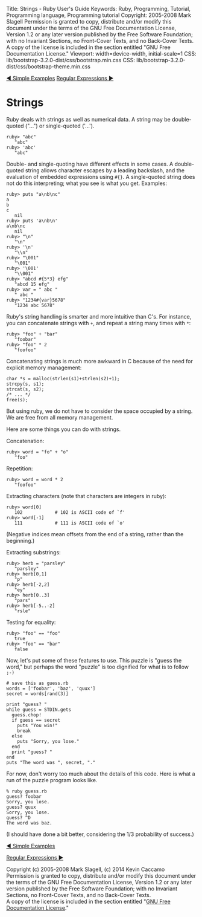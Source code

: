 Title: Strings - Ruby User's Guide
Keywords: Ruby, Programming, Tutorial, Programming language, Programming tutorial
Copyright: 2005-2008 Mark Slagell
           Permission is granted to copy, distribute and/or modify this document under the terms of the GNU Free Documentation License, Version 1.2 or any later version published by the Free Software Foundation; with no Invariant Sections, no Front-Cover Texts, and no Back-Cover Texts.
           A copy of the license is included in the section entitled "GNU Free Documentation License."
Viewport: width=device-width, initial-scale=1
CSS: lib/bootstrap-3.2.0-dist/css/bootstrap.min.css
CSS: lib/bootstrap-3.2.0-dist/css/bootstrap-theme.min.css

<div class="container">
<!-- Previous page -->
<a href="examples.html" class="btn btn-default">&#9668; Simple Examples</a>
<!-- Next page -->
<a href="regexp.html" class="btn btn-default">Regular Expressions &#9658;</a>

Strings
=======

Ruby deals with strings as well as numerical data.  A string
may be double-quoted ("...") or single-quoted ('...').

    ruby> "abc"
       "abc"
    ruby> 'abc'
       "abc"

Double- and single-quoting have different effects in some
cases.  A double-quoted string allows character escapes by a
leading backslash, and the evaluation of embedded expressions using
`#{}`.  A single-quoted string does not do this
interpreting; what you see is what you get.  Examples:

    ruby> puts "a\nb\nc"
    a
    b
    c
       nil
    ruby> puts 'a\nb\n'
    a\nb\nc
       nil
    ruby> "\n"
       "\n"
    ruby> '\n'
       "\\n"
    ruby> "\001"
       "\001"
    ruby> '\001'
       "\\001"
    ruby> "abcd #{5*3} efg"
       "abcd 15 efg"
    ruby> var = " abc "
       " abc "
    ruby> "1234#{var}5678"
       "1234 abc 5678"

Ruby's string handling is smarter and more intuitive than C's.  For
instance, you can concatenate strings with `+`, and repeat a
string many times with `*`:

    ruby> "foo" + "bar"
       "foobar"
    ruby> "foo" * 2
       "foofoo"

Concatenating strings is much more awkward in C because of the need
for explicit memory management:

    char *s = malloc(strlen(s1)+strlen(s2)+1);
    strcpy(s, s1);
    strcat(s, s2);
    /* ... */
    free(s);

But using ruby, we do not have to consider the space occupied by a
string. We are free from all memory management.

Here are some things you can do with strings.

Concatenation:

    ruby> word = "fo" + "o"
       "foo"

Repetition:

    ruby> word = word * 2
       "foofoo"

Extracting characters (note that characters are integers in ruby):

    ruby> word[0]
       102            # 102 is ASCII code of `f'
    ruby> word[-1]
       111            # 111 is ASCII code of `o'

(Negative indices mean offsets from the end of a string, rather
than the beginning.)

Extracting substrings:

    ruby> herb = "parsley"
       "parsley"
    ruby> herb[0,1]
       "p"
    ruby> herb[-2,2]
       "ey"
    ruby> herb[0..3]
       "pars"
    ruby> herb[-5..-2]
       "rsle"

Testing for equality:

    ruby> "foo" == "foo"
       true
    ruby> "foo" == "bar"
       false

Now, let's put some of these features to use.  This puzzle is
"guess the word," but perhaps the word "puzzle" is too dignified
for what is to follow `;-)`

    # save this as guess.rb
    words = ['foobar', 'baz', 'quux']
    secret = words[rand(3)]

    print "guess? "
    while guess = STDIN.gets
      guess.chop!
      if guess == secret
        puts "You win!"
        break
      else
        puts "Sorry, you lose."
      end
      print "guess? "
    end
    puts "The word was ", secret, "."

For now, don't worry too much about the details of this code.
Here is what a run of the puzzle program looks like.

    % ruby guess.rb
    guess? foobar
    Sorry, you lose.
    guess? quux
    Sorry, you lose.
    guess? ^D
    The word was baz.

(I should have done a bit better, considering the 1/3 probability
of success.)

<!-- Previous page -->
<a href="examples.html" class="btn btn-default">&#9668; Simple Examples</a>
<!-- Next page -->
<a href="regexp.html" class="btn btn-default">Regular Expressions &#9658;</a>

Copyright (c) 2005-2008 Mark Slagell, (c) 2014 Kevin Caccamo  
Permission is granted to copy, distribute and/or modify this document under the terms of the GNU Free Documentation License, Version 1.2 or any later version published by the Free Software Foundation; with no Invariant Sections, no Front-Cover Texts, and no Back-Cover Texts.  
A copy of the license is included in the section entitled "[GNU Free Documentation License](license.html)."

</div>
<script src="lib/jquery-1.11.1.min.js"></script>
<script src="lib/bootstrap-3.2.0-dist/js/bootstrap.min.js"></script>
<script src="kbdnav.js"></script>
